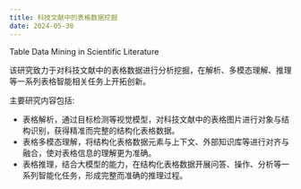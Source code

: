 ```yaml
---
title: 科技文献中的表格数据挖掘
date: 2024-05-30
---
```


Table Data Mining in Scientific Literature

该研究致力于对科技文献中的表格数据进行分析挖掘，在解析、多模态理解、推理等一系列表格智能相关任务上开拓创新。

<!--more-->

主要研究内容包括:

- 表格解析，通过目标检测等视觉模型，对科技文献中的表格图片进行对象与结构识别，获得精准而完整的结构化表格数据。
- 表格多模态理解，将结构化表格数据元素与上下文、外部知识库等进行对齐与融合，使对表格信息的理解更为准确。
- 表格推理，结合大模型的能力，在结构化表格数据开展问答、操作、分析等一系列智能化任务，形成完整而准确的推理过程。
